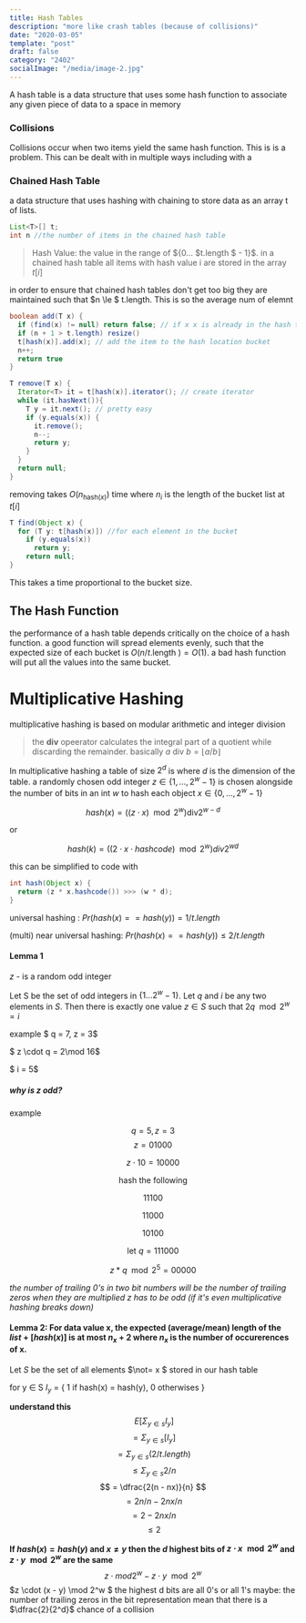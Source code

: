 ```yaml
---
title: Hash Tables
description: "more like crash tables (because of collisions)"
date: "2020-03-05"
template: "post"
draft: false 
category: "2402"
socialImage: "/media/image-2.jpg"
---
```


A hash table is a data structure that uses some hash function to associate any given piece of data to a space in memory

### Collisions

Collisions occur when two items yield the same hash function. This is is a problem. This can be dealt with in multiple ways including with a 

### Chained Hash Table

a data structure that uses hashing with chaining to store data as an array t of lists. 
```java
List<T>[] t;
int n //the number of items in the chained hash table
```
> Hash Value: the value in the range of $\{0... $t.length $ - 1\}$. in a chained hash table all items with hash value i are stored in the array $t[i]$

in order to ensure that chained hash tables don't get too big they are maintained such that $n \le $ t.length. This is so the average num of elemnt

```java
boolean add(T x) {
  if (find(x) != null) return false; // if x x is already in the hash table don't add it (uset)
  if (n + 1 > t.length) resize()
  t[hash(x)].add(x); // add the item to the hash location bucket
  n++;
  return true
}

T remove(T x) {
  Iterator<T> it = t[hash(x)].iterator(); // create iterator
  while (it.hasNext()){
    T y = it.next(); // pretty easy
    if (y.equals(x)) {
      it.remove();
      n--;
      return y;
    }
  }
  return null;
}
```
removing takes $O(n_{\text{hash}(x)})$ time where $n_i$ is the length of the bucket list at $t[i]$

```java
T find(Object x) {
  for (T y: t[hash(x)]) //for each element in the bucket
    if (y.equals(x))
      return y;
    return null;
}
```

This takes a time proportional to the bucket size. 

## The Hash Function

the performance of a hash table depends critically on the choice of a hash function. a good function will spread elements evenly, such that the expected size of each bucket is $O(n/t$.length $)=O(1)$. a bad hash function will put all the values into the same bucket.

# Multiplicative Hashing

multiplicative hashing is based on modular arithmetic and integer division

> the **div** opeerator calculates the integral part of a quotient while discarding the remainder. basically $a \text{ div } b = \lfloor{a/b}\rfloor$

In multiplicative hashing a table of size $2^d$ is where $d$ is the dimension of the table. a randomly chosen odd integer $z \in \{1,...,2^w - 1\}$ is chosen alongside the number of bits in an int $w$ to hash each object $x \in \{0,...,2^w - 1\}$

$$ hash(x) = ((z\cdot x) \mod 2^w) \text{div} 2^{w -d}$$

or 

$$ hash(k) = ((2\cdot x \cdot hashcode) \mod 2^w) div 2^{wd} $$

this can be simplified to code with 

```java
int hash(Object x) {
  return (z * x.hashcode()) >>> (w * d);
}
```

universal hashing : $Pr(hash(x) == hash(y)) = 1/t.length$

(multi) near universal hashing: $Pr(hash(x) == hash(y)) \le 2/t.length$

#### Lemma 1

$z$ - is a random odd integer

Let S be the set of odd integers in $\{ 1... 2^w - 1\}$. Let $q$ and $i$ be any two elements in $S$. Then there is exactly one value $z \in S$ such that $2q\mod 2^w = i$

example
$ q = 7, z = 3$

$ z \cdot q = 2\mod 16$

$ i = 5$

##### why is z odd?
example

$$ 
q = 5, z = 3
$$
$$
z = 01000
$$

$$ 
z \cdot 10 = 10000
$$

$$
\text{hash the following } 
$$

$$
11100
$$

$$
11000
$$

$$
10100
$$

$$
\text{let } q = 111000
$$

$$
z*q \mod 2^5 = 00000
$$

_the number of trailing 0's in two bit numbers will be the number of trailing zeros when they are multiplied_
_z has to be odd (if it's even multiplicative hashing breaks down)_

#### Lemma 2: For data value x, the expected (average/mean) length of the $list + [hash(x)]$ is at most $n_x + 2$ where $n_x$ is the number of occurerences of x.

Let $S$ be the set of all elements $\not= x $ stored in our hash table

for y $\in$ S $I_y$ = { 1  if  hash(x) = hash(y),  0  otherwises }

**understand this**
$$\
E[\Sigma_{y \in s}I_y] 
$$
$$
= \Sigma_{y \in s} \mathbb [I_y] 
$$
$$
= \Sigma_{y \in s} (2/ t.length)
$$
$$
\le \Sigma_{y\in s} 2/n
$$
$$
= \dfrac{2(n - nx)}{n} 
$$
$$
= 2n/n - 2nx/n
$$
$$
= 2 - 2nx/n
$$
$$
\le 2
$$

**If  $hash(x) = hash(y)$ and $x\not=y$  then the $d$ highest bits of $z \cdot x \mod 2^w$ and $z \cdot y \mod 2^w$ are the same**
$$
z \cdot mod 2^w - z\cdot y \mod 2^w
$$
$z \cdot (x - y) \mod 2^w $ the highest d bits are all 0's or all 1's
maybe: the number of trailing zeros in the bit representation mean that there is a $\dfrac{2}{2^d}$ chance of a collision
